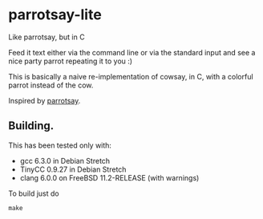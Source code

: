 # parrotsay-lite
Like parrotsay, but in C

Feed it text either via the command line or via the standard input and see a nice party parrot repeating it to you :)

This is basically a naive re-implementation of cowsay, in C, with a colorful parrot instead of the cow.

Inspired by [parrotsay](https://github.com/matheuss/parrotsay).

## Building.

This has been tested only with:

* gcc 6.3.0 in Debian Stretch
* TinyCC 0.9.27 in Debian Stretch
* clang 6.0.0 on FreeBSD 11.2-RELEASE (with warnings)

To build just do

	make
